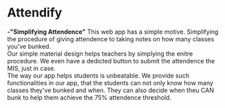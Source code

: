 # Attendify
<b>-"Simplifying Attendence"</b>
This web app has a simple motive. Simplifying the procedure of giving attendence to taking notes on how many classes you've bunked.</br> 
Our simple material design helps teachers by simplying the enitre procedure. We even have a dedicted button to submit the attendence the MIS, just in case. </br>
The way our app helps students is unbeatable. We provide such functionalities in our app, that the students can not only know how many classes they've bunked and when. They can also decide when theu CAN bunk to help them achieve the 75% attendence threshold. 
